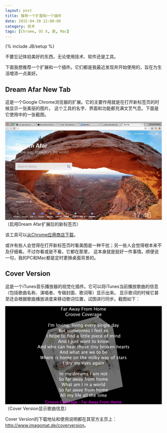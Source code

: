 ```yaml
---
layout: post
title: 推荐一个扩展和一个插件
date: 2015-04-30 12:00:00
category: 技术
tags: [Chrome, OS X, 歌, Mac]
---
```

{% include JB/setup %}

不要忘记体验美好的东西，无论使用技术、软件还是工具。

<!--more-->

下面我想推荐一个扩展和一个插件。它们都是我最近发现并开始使用的，旨在为生活增添一点美好。

## Dream Afar New Tab

这是一个Google Chrome浏览器的扩展。它的主要作用就是在打开新标签页的时候显示一张美丽的图片。
这个工具的名字、界面和功能都充满文艺气息。下面是它使用中的一张截图。

![](/images/2015-04-30-dream-afar.jpg)
（启用Dream Afar扩展后的新标签页）

该工具可以[从Chrome应用商店下载](https://chrome.google.com/webstore/detail/dream-afar-new-tab/henmfoppjjkcencpbjaigfahdjlgpegn)。

或许有些人会觉得在打开新标签页时看美图是一种干扰；另一些人会觉得根本来不及仔细看。不过你看或是不看，它都在那里，
这本身就是挺好一件事情。顺便说一句，我的PC和Mac都是定时更换桌面背景的。

## Cover Version

这是一个iTunes音乐播放器的视觉化插件。它可以将iTunes当前播放歌曲的信息（包括歌曲名称、演唱者、专辑封面、歌词等）显示出来。
显示歌词的时候它甚至还会根据歌曲播放进度来移动歌词位置，试图进行同步。截图如下：

![](/images/2015-04-30-cover-version.jpg)
（Cover Version显示歌曲信息）

Cover Version的下载地址和使用说明都在其官方主页上：<http://www.imagomat.de/coverversion>。